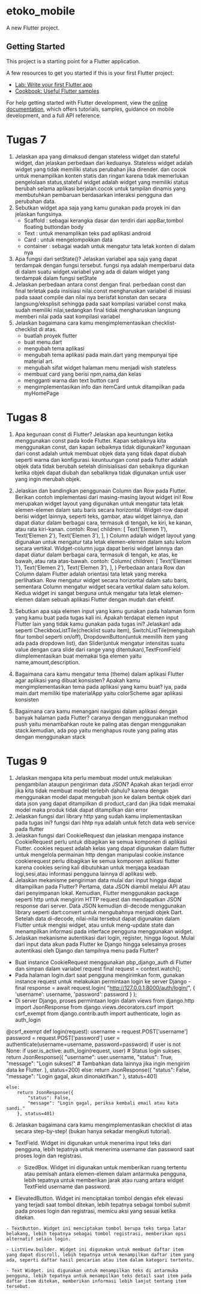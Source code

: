 # etoko_mobile

A new Flutter project.

## Getting Started

This project is a starting point for a Flutter application.

A few resources to get you started if this is your first Flutter project:

- [Lab: Write your first Flutter app](https://docs.flutter.dev/get-started/codelab)
- [Cookbook: Useful Flutter samples](https://docs.flutter.dev/cookbook)

For help getting started with Flutter development, view the
[online documentation](https://docs.flutter.dev/), which offers tutorials,
samples, guidance on mobile development, and a full API reference.


# Tugas 7

1. Jelaskan apa yang dimaksud dengan stateless widget dan stateful widget, dan jelaskan perbedaan dari keduanya.
    Stateless widget adalah widget yang tidak memiliki status perubahan jika dirender. dan cocok untuk menampilkan konten 
    statis dan ringan karena tidak memerlukan pengelolaan status,stateful widget adalah widget yang memiliki status berubah selama aplikasi berjalan.cocok untuk tampilan dinamis yang membutuhkan pembaruan berdasarkan interaksi pengguna dan
    perubahan data.
2. Sebutkan widget apa saja yang kamu gunakan pada proyek ini dan jelaskan fungsinya.
   - Scaffold : sebagai kerangka dasar dan terdiri dari appBar,tombol floating buttondan body
   - Text : untuk menamplikan teks pad aplikasi android
   - Card : untuk mengelompokkan data
   - container : sebagai wadah untuk mengatur tata letak konten di dalam nya
3.  Apa fungsi dari setState()? Jelaskan variabel apa saja yang dapat terdampak dengan fungsi tersebut.
     fungsi nya adalah memperbarui data di dalam suatu widget.variabel yang ada di dalam widget yang terdampak dalam fungsi
     setState
4. Jelaskan perbedaan antara const dengan final.
    perbedaan const dan final terletak pada insisiasi nilai.const mengharuskan variabel di inisiasi  pada saaat compile dan
     nilai nya berisfat konstan dan secara langsung/eksplisit sehingga pada saat kompilasi variabel const maka sudah memiliki nilai,sedangkan
     final tidak mengharuskan langsung memberi nilai pada saat kompilasi variabel
5.  Jelaskan bagaimana cara kamu mengimplementasikan checklist-checklist di atas.
    - buatlah proyek flutter
    - buat menu.dart
    - mengubah tema aplikasi
    - mengubah tema aplikasi pada main.dart yang mempunyai tipe material art.
    - mengubah sifat widget halaman menu menjadi wish stateless
    - membuat card yang berisi npm,nama,dan kelas
    - mengganti warna dan text button card 
    - mengimplementasikan info dan itemCard untuk ditampilkan pada myHomePage

# Tugas 8

1. Apa kegunaan const di Flutter? Jelaskan apa keuntungan ketika menggunakan const pada kode Flutter. Kapan sebaiknya kita menggunakan const, dan kapan sebaiknya tidak digunakan?
    kegunaan dari const adalah untuk membuat objek data yang tidak dapat diubah seperti warna dan konfigurasi.
    keuntuungan const pada flutter adalah objek data tidak berubah setelah diinisialisasi dan sebaiknya digunkan ketika objek dapat diubah dan sebaliknya tidak digunakan untuk user yang ingin merubah objek.

2. Jelaskan dan bandingkan penggunaan Column dan Row pada Flutter. Berikan contoh implementasi dari masing-masing layout widget ini!
Row merupakan widget layout yang digunakan untuk mengatur tata letak elemen-elemen dalam satu baris secara horizontal. Widget-row dapat berisi widget lainnya, seperti teks, gambar, atau widget lainnya, dan dapat diatur dalam berbagai cara, termasuk di tengah, ke kiri, ke kanan, atau rata kiri-kanan.
contoh:
Row(
children: [
Text(‘Elemen 1’),
Text(‘Elemen 2’),
Text(‘Elemen 3’),
],
)
Column adalah widget layout yang digunakan untuk mengatur tata letak elemen-elemen dalam satu kolom secara vertikal. Widget-column juga dapat berisi widget lainnya dan dapat diatur dalam berbagai cara, termasuk di tengah, ke atas, ke bawah, atau rata atas-bawah.
contoh:
Column(
children: [
Text(‘Elemen 1’),
Text(‘Elemen 2’),
Text(‘Elemen 3’),
],
)
Perbedaan antara Row dan Column dalam Flutter adalah orientasi tata letak yang mereka perlihatkan. Row mengatur widget secara horizontal dalam satu baris, sementara Column mengatur widget secara vertikal dalam satu kolom. Kedua widget ini sangat berguna untuk mengatur tata letak elemen-elemen dalam sebuah aplikasi Flutter dengan mudah dan efektif.


3. Sebutkan apa saja elemen input yang kamu gunakan pada halaman form yang kamu buat pada tugas kali ini. Apakah terdapat elemen input Flutter lain yang tidak kamu gunakan pada tugas ini? Jelaskan!
    ada seperti CheckboxListTile(checklist suatu item), SwitchListTile(mengubah fitur tombol seperti on/off), DropdownButton(untuk memilih item yang ada pada dropdown list), dan Slider(untuk mengatur intensitas suatu value dengan cara slide dari range yang ditentukan),TextFromField diimplementasikan buat memakai tiga elemen yaitu name,amount,description.

4.  Bagaimana cara kamu mengatur tema (theme) dalam aplikasi Flutter agar aplikasi yang dibuat konsisten? Apakah kamu mengimplementasikan tema pada aplikasi yang kamu buat?
    iya, pada main.dart memiliki tipe materialApp yaitu colorScheme agar aplikasi konsisten

5. Bagaimana cara kamu menangani navigasi dalam aplikasi dengan banyak halaman pada Flutter?
  caranya dengan menggunakan method push yaitu menambahkan route ke paling atas dengan menggunakan stack.kemudian,
  ada pop yaitu menghapus route yang paling atas dengan menggunakan stack
  
# Tugas 9

1. Jelaskan mengapa kita perlu membuat model untuk melakukan pengambilan ataupun pengiriman data JSON? Apakah akan terjadi error jika kita  tidak membuat model terlebih dahulu?
 karena dengan menggunakan model dapat mengubah json ke dalam  bentuk objek dari data json yang dapat ditampilkan di product_card dan jika tidak memakai model maka produk tidak dapat ditampilkan dan error
2.  Jelaskan fungsi dari library http yang sudah kamu implementasikan pada tugas ini?
    fungsi dari hhtp nya adalah untuk fetch data web service pada flutter
3. Jelaskan fungsi dari CookieRequest dan jelaskan mengapa instance CookieRequest perlu untuk dibagikan ke semua komponen di aplikasi Flutter.
     cookies request adalah  kelas yang dapat digunakan dalam flutter untuk mengelola permainan http dengan manipulasi cookie.instance cookierequest perlu dibagikan  ke semua komponen aplikasi  flutter karena cookies sering kali dibutuhkan untuk menjaga keadaan
     logi,sesi,atau informasi pengguna lainnya di aplikasi web.    
 4. Jelaskan mekanisme pengiriman data mulai dari input hingga dapat ditampilkan pada Flutter?
    Pertama, data JSON diambil melalui API atau dari penyimpanan lokal. Kemudian, Flutter menggunakan package seperti http untuk mengirim HTTP request dan mendapatkan JSON response dari server. Data JSON kemudian di-decode menggunakan library seperti dart:convert untuk mengubahnya menjadi objek Dart. Setelah data di-decode, nilai-nilai tersebut dapat digunakan dalam Flutter untuk mengisi widget, atau untuk meng-update state dan menampilkan informasi pada interface pengguna menggunakan widget.
 5. Jelaskan mekanisme autentikasi dari login, register, hingga logout. Mulai dari input data akun pada Flutter ke Django hingga selesainya proses autentikasi oleh Django dan tampilnya menu pada Flutter?
  - Buat instance CookieRequest menggunakan pbp_django_auth di Flutter dan simpan dalam variabel request
    final request = context.watch<CookieRequest>();
  - Pada halaman login.dart saat pengguna mengirimkan form, gunakan instance request untuk melakukan permintaan login ke server Django
  -final response = await request.login(
  "http://127.0.0.1:8000/auth/login/",
  {
    'username': username,
    'password': password
  }
);
 - Di server Django, proses permintaan login dalam views
    from django.http import JsonResponse
from django.views.decorators.csrf import csrf_exempt
from django.contrib.auth import authenticate, login as auth_login

@csrf_exempt
def login(request):
    username = request.POST['username']
    password = request.POST['password']
    user = authenticate(username=username, password=password)
    if user is not None:
        if user.is_active:
            auth_login(request, user)
            # Status login sukses.
            return JsonResponse({
                "username": user.username,
                "status": True,
                "message": "Login sukses!"
                # Tambahkan data lainnya jika ingin mengirim data ke Flutter.
            }, status=200)
        else:
            return JsonResponse({
                "status": False,
                "message": "Login gagal, akun dinonaktifkan."
            }, status=401)

    else:
        return JsonResponse({
            "status": False,
            "message": "Login gagal, periksa kembali email atau kata sandi."
        }, status=401)
 6. Jelaskan bagaimana cara kamu mengimplementasikan checklist di atas secara step-by-step! (bukan hanya sekadar mengikuti tutorial).
  - TextField. Widget ini digunakan untuk menerima input teks dari pengguna, lebih tepatnya untuk menerima username dan password saat proses login dan registrasi.

    - SizedBox. Widget ini digunakan untuk memberikan ruang tertentu atau pemisah antara elemen-elemen dalam antarmuka pengguna, lebih tepatnya untuk memberikan jarak atau ruang antara widget TextField username dan password.

   -  ElevatedButton. Widget ini menciptakan tombol dengan efek elevasi yang terjadi saat tombol ditekan, lebih tepatnya sebagai tombol submit pada proses login dan registrasi, memicu aksi yang sesuai ketika ditekan.

    - TextButton. Widget ini menciptakan tombol berupa teks tanpa latar belakang, lebih tepatnya sebagai tombol registrasi, memberikan opsi alternatif selain login.

    - ListView.builder. Widget ini digunakan untuk membuat daftar item yang dapat discroll, lebih tepatnya untuk menampilkan daftar item yang ada, seperti daftar hasil pencarian atau item dalam kategori tertentu.

    - Text Widget. ini digunakan untuk menampilkan teks di antarmuka pengguna, lebih tepatnya untuk menampilkan teks detail saat item pada daftar item ditekan, memberikan informasi lebih lanjut tentang item tersebut.
